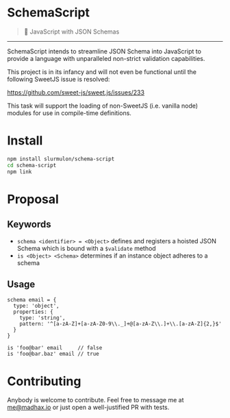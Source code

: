 # SchemaScript

> :triangular_ruler: JavaScript with JSON Schemas

---

SchemaScript intends to streamline JSON Schema into JavaScript to provide a language with unparalleled non-strict validation
capabilities.

This project is in its infancy and will not even be functional until the following SweetJS issue is resolved:

https://github.com/sweet-js/sweet.js/issues/233

This task will support the loading of non-SweetJS (i.e. vanilla node) modules for use in compile-time definitions.

# Install

```bash
npm install slurmulon/schema-script
cd schema-script
npm link
```

# Proposal

## Keywords

- `schema <identifier> = <Object>` defines and registers a hoisted JSON Schema which is bound with a `$validate` method
- `is <Object> <Schema>` determines if an instance object adheres to a schema

## Usage

```javasccript
schema email = {
  type: 'object',
  properties: {
    type: 'string',
    pattern: '^[a-zA-Z]+[a-zA-Z0-9\\._]+@[a-zA-Z\\.]+\\.[a-zA-Z]{2,}$'
  }
}

is 'foo@bar' email     // false
is 'foo@bar.baz' email // true
```

# Contributing

Anybody is welcome to contribute. Feel free to message me at me@madhax.io or just open a well-justified PR with tests.
